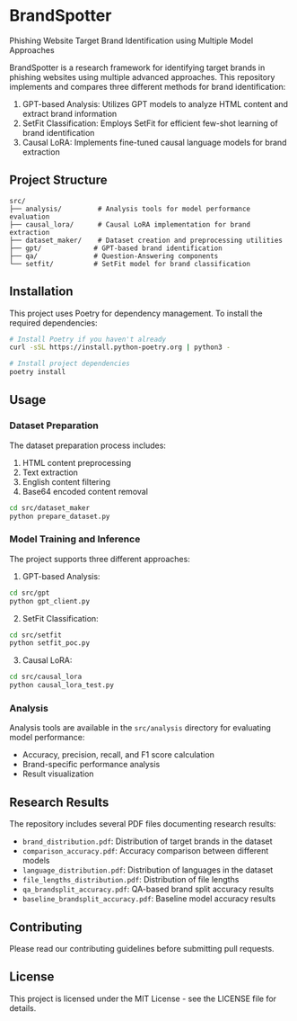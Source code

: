 # BrandSpotter

Phishing Website Target Brand Identification using Multiple Model Approaches

BrandSpotter is a research framework for identifying target brands in phishing websites using multiple advanced approaches. This repository implements and compares three different methods for brand identification:

1. GPT-based Analysis: Utilizes GPT models to analyze HTML content and extract brand information
2. SetFit Classification: Employs SetFit for efficient few-shot learning of brand identification
3. Causal LoRA: Implements fine-tuned causal language models for brand extraction

## Project Structure

```
src/
├── analysis/         # Analysis tools for model performance evaluation
├── causal_lora/      # Causal LoRA implementation for brand extraction
├── dataset_maker/    # Dataset creation and preprocessing utilities
├── gpt/             # GPT-based brand identification
├── qa/              # Question-Answering components
└── setfit/          # SetFit model for brand classification
```

## Installation

This project uses Poetry for dependency management. To install the required dependencies:

```bash
# Install Poetry if you haven't already
curl -sSL https://install.python-poetry.org | python3 -

# Install project dependencies
poetry install
```

## Usage

### Dataset Preparation

The dataset preparation process includes:
1. HTML content preprocessing
2. Text extraction
3. English content filtering
4. Base64 encoded content removal

```bash
cd src/dataset_maker
python prepare_dataset.py
```

### Model Training and Inference

The project supports three different approaches:

1. GPT-based Analysis:
```bash
cd src/gpt
python gpt_client.py
```

2. SetFit Classification:
```bash
cd src/setfit
python setfit_poc.py
```

3. Causal LoRA:
```bash
cd src/causal_lora
python causal_lora_test.py
```

### Analysis

Analysis tools are available in the `src/analysis` directory for evaluating model performance:
- Accuracy, precision, recall, and F1 score calculation
- Brand-specific performance analysis
- Result visualization

## Research Results

The repository includes several PDF files documenting research results:
- `brand_distribution.pdf`: Distribution of target brands in the dataset
- `comparison_accuracy.pdf`: Accuracy comparison between different models
- `language_distribution.pdf`: Distribution of languages in the dataset
- `file_lengths_distribution.pdf`: Distribution of file lengths
- `qa_brandsplit_accuracy.pdf`: QA-based brand split accuracy results
- `baseline_brandsplit_accuracy.pdf`: Baseline model accuracy results

## Contributing

Please read our contributing guidelines before submitting pull requests.

## License

This project is licensed under the MIT License - see the LICENSE file for details.
